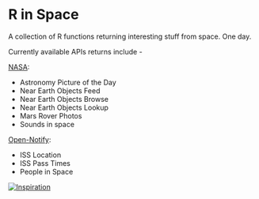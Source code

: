 # R in Space

A collection of R functions returning interesting stuff from space. One day.

Currently available APIs returns include - 

[NASA](https://api.nasa.gov/api.html):

* Astronomy Picture of the Day
* Near Earth Objects Feed
* Near Earth Objects Browse
* Near Earth Objects Lookup
* Mars Rover Photos
* Sounds in space

[Open-Notify](http://open-notify.org/):

* ISS Location
* ISS Pass Times
* People in Space

[![Inspiration](http://img.youtube.com/vi/reBzU8E_Ajk/0.jpg)](https://youtu.be/XnUoWa0VGRE)


